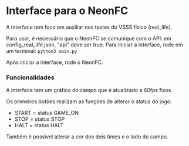 # Interface para o NeonFC

A interface tem foco em auxiliar nos testes do VSSS físico (real_life).

Para usar, é necessário que o NeonFC se comunique com o API: em config_real_life.json, "api" deve ser true.
Para iniciar a interface, rode em um terminal:
`python3 main.py`

Após iniciar a interface, rode o NeonFC.

### Funcionalidades

A interface tem um gráfico do campo que é atualizado a 60fps fixos.

Os primeiros botões realizam as funções de alterar o status do jogo:
- START = status GAME_ON
- STOP = status STOP
- HALT = status HALT

Também é possível alterar a cor dos dois times e o lado do campo.
